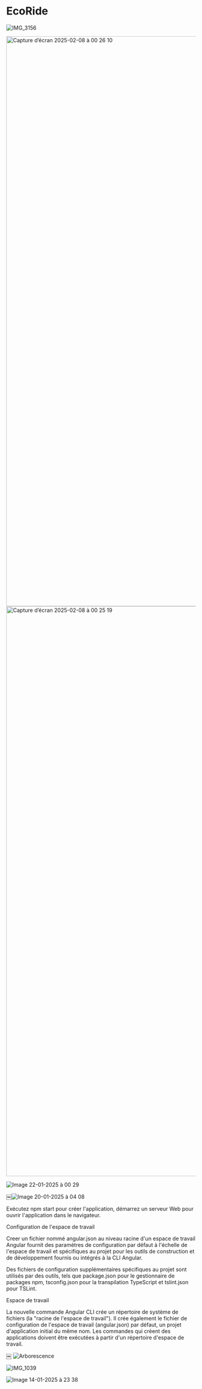 # EcoRide

![IMG_3156](https://github.com/user-attachments/assets/ececc30b-68d7-4b6b-8a1a-8228589b1620)


<img width="1514" alt="Capture d’écran 2025-02-08 à 00 26 10" src="https://github.com/user-attachments/assets/658ec423-759d-4378-82de-9cd7c705a4b4" />

<img width="1514" alt="Capture d’écran 2025-02-08 à 00 25 19" src="https://github.com/user-attachments/assets/159fc52c-e6b1-48c7-9387-bc6123b7afe0" />








![Image 22-01-2025 à 00 29](https://github.com/user-attachments/assets/9cc683f3-100d-47e4-a8a0-45331fe7eefa)



￼![Image 20-01-2025 à 04 08](https://github.com/user-attachments/assets/bbd89deb-c540-42f3-8bee-78496973a165)




Exécutez  npm start pour créer l'application, démarrez un serveur Web pour ouvrir l'application dans le navigateur.

Configuration de l'espace de travail

Creer un fichier nommé angular.json au niveau racine d'un espace de travail Angular fournit des paramètres de configuration par défaut à l'échelle de l'espace de travail et spécifiques au projet pour les outils de construction et de développement fournis ou intégrés à la CLI Angular.

Des fichiers de configuration supplémentaires spécifiques au projet sont utilisés par des outils, tels que package.json pour le gestionnaire de packages npm, tsconfig.json pour la transpilation TypeScript et tslint.json pour TSLint. 


Espace de travail

La nouvelle commande Angular CLI crée un répertoire de système de fichiers (la "racine de l'espace de travail"). Il crée également le fichier de configuration de l'espace de travail (angular.json)  par défaut, un projet d'application initial du même nom.
Les commandes qui créent des applications  doivent être exécutées à partir d'un répertoire d'espace de travail. 

￼
![Arborescence](https://github.com/user-attachments/assets/65a69952-49c6-43d8-9817-5ef12e9f1db5)

![IMG_1039](https://github.com/user-attachments/assets/83ecffd8-ad52-401c-9c2c-bf69da7f9bd1)

![Image 14-01-2025 à 23 38](https://github.com/user-attachments/assets/95e1c11d-a033-419f-bce9-ea93bc3194d5)


